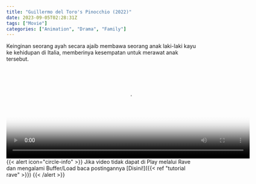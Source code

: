 ```yaml
---
title: "Guillermo del Toro's Pinocchio (2022)"
date: 2023-09-05T02:28:31Z
tags: ["Movie"]
categories: ["Animation", "Drama", "Family"]
---
```

Keinginan seorang ayah secara ajaib membawa seorang anak laki-laki kayu ke kehidupan di Italia, memberinya kesempatan untuk merawat anak tersebut.

<video id="video-2" 
class="art-preview lazy video-js vjs-default-skin vjs-big-play-centered" 
controls preload="auto" 
width="640" 
height="240" 
poster="https://www.themoviedb.org/t/p/original/gKh6UyVYb7UdUX7l1Zl7S38QiwT.jpg" 
data-setup='{ "example_option": true, "width": "auto", "height": "auto", "techOrder": ["html5","flash"] }' 
onseeked="true"> <source src="https://kp3d-my.sharepoint.com/personal/ryoo_kp3d_onmicrosoft_com/_layouts/15/download.aspx?share=EdChR_z6QjlGns3HU2WVfF4BgnN270I5yDbaSWI0edYN7w" type='video/mp4'>
</video>
<br>
{{< alert icon="circle-info" >}}
Jika video tidak dapat di Play melalui Rave dan mengalami Buffer/Load baca postingannya [Disini!]({{< ref "tutorial rave" >}})
{{< /alert >}}
